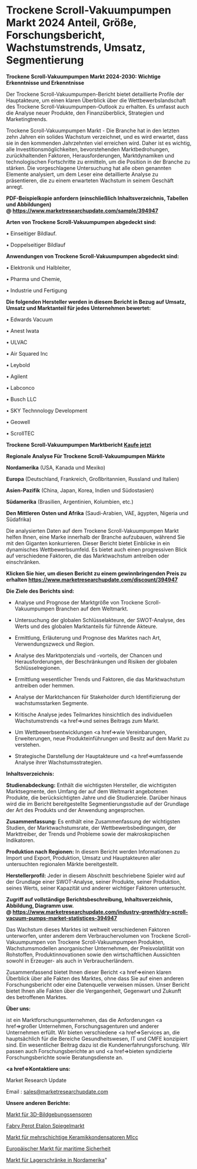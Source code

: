 # Trockene Scroll-Vakuumpumpen Markt 2024 Anteil, Größe, Forschungsbericht, Wachstumstrends, Umsatz, Segmentierung

<strong>Trockene Scroll-Vakuumpumpen Markt 2024-2030: Wichtige Erkenntnisse und Erkenntnisse</strong>

Der Trockene Scroll-Vakuumpumpen-Bericht bietet detaillierte Profile der Hauptakteure, um einen klaren Überblick über die Wettbewerbslandschaft des Trockene Scroll-Vakuumpumpen-Outlook zu erhalten. Es umfasst auch die Analyse neuer Produkte, den Finanzüberblick, Strategien und Marketingtrends.

Trockene Scroll-Vakuumpumpen Markt - Die Branche hat in den letzten zehn Jahren ein solides Wachstum verzeichnet, und es wird erwartet, dass sie in den kommenden Jahrzehnten viel erreichen wird. Daher ist es wichtig, alle Investitionsmöglichkeiten, bevorstehenden Marktbedrohungen, zurückhaltenden Faktoren, Herausforderungen, Marktdynamiken und technologischen Fortschritte zu ermitteln, um die Position in der Branche zu stärken. Die vorgeschlagene Untersuchung hat alle oben genannten Elemente analysiert, um dem Leser eine detaillierte Analyse zu präsentieren, die zu einem erwarteten Wachstum in seinem Geschäft anregt.

<strong><b>PDF-Beispielkopie anfordern (einschließlich Inhaltsverzeichnis, Tabellen und Abbildungen) @ </b></strong><strong><a href=https://www.marketresearchupdate.com/sample/394947><strong>https://www.marketresearchupdate.com/sample/394947</u></a></strong></strong>

<strong>Arten von Trockene Scroll-Vakuumpumpen abgedeckt sind:</strong>

• Einseitiger Bildlauf.

• Doppelseitiger Bildlauf

<strong>Anwendungen von Trockene Scroll-Vakuumpumpen abgedeckt sind:</strong>

• Elektronik und Halbleiter,

• Pharma und Chemie,

• Industrie und Fertigung

<strong>Die folgenden Hersteller werden in diesem Bericht in Bezug auf Umsatz, Umsatz und Marktanteil für jedes Unternehmen bewertet:</strong>

• Edwards Vacuum

• Anest Iwata

• ULVAC

• Air Squared Inc

• Leybold

• Agilent

• Labconco

• Busch LLC

• SKY Technnology Development

• Geowell

• ScrollTEC

<strong>Trockene Scroll-Vakuumpumpen Marktbericht <a href=https://www.marketresearchupdate.com/buynow/394947>Kaufe jetzt</a></strong>

<strong>Regionale Analyse Für Trockene Scroll-Vakuumpumpen Märkte</strong>

<strong>Nordamerika</strong> (USA, Kanada und Mexiko)

<strong>Europa</strong> (Deutschland, Frankreich, Großbritannien, Russland und Italien)

<strong>Asien-Pazifik</strong> (China, Japan, Korea, Indien und Südostasien)

<strong>Südamerika</strong> (Brasilien, Argentinien, Kolumbien, etc.)

<strong>Den Mittleren</strong> <strong>Osten und Afrika</strong> (Saudi-Arabien, VAE, ägypten, Nigeria und Südafrika)

Die analysierten Daten auf dem Trockene Scroll-Vakuumpumpen Markt helfen Ihnen, eine Marke innerhalb der Branche aufzubauen, während Sie mit den Giganten konkurrieren. Dieser Bericht bietet Einblicke in ein dynamisches Wettbewerbsumfeld. Es bietet auch einen progressiven Blick auf verschiedene Faktoren, die das Marktwachstum antreiben oder einschränken.

<strong>Klicken Sie hier, um diesen Bericht zu einem gewinnbringenden Preis zu erhalten
</strong><strong><a href=https://www.marketresearchupdate.com/discount/394947>https://www.marketresearchupdate.com/discount/394947</b></u></strong></a>

<strong>Die Ziele des Berichts sind:</strong>

- Analyse und Prognose der Marktgröße von Trockene Scroll-Vakuumpumpen Branchen auf dem Weltmarkt.

- Untersuchung der globalen Schlüsselakteure, der SWOT-Analyse, des Werts und des globalen Marktanteils für führende Akteure.

- Ermittlung, Erläuterung und Prognose des Marktes nach Art, Verwendungszweck und Region.

- Analyse des Marktpotenzials und -vorteils, der Chancen und Herausforderungen, der Beschränkungen und Risiken der globalen Schlüsselregionen.

- Ermittlung wesentlicher Trends und Faktoren, die das Marktwachstum antreiben oder hemmen.

- Analyse der Marktchancen für Stakeholder durch Identifizierung der wachstumsstarken Segmente.

- Kritische Analyse jedes Teilmarktes hinsichtlich des individuellen Wachstumstrends <a href=>und</a> seines Beitrags zum Markt.

- Um Wettbewerbsentwicklungen <a href=>wie</a> Vereinbarungen, Erweiterungen, neue Produkteinführungen und Besitz auf dem Markt zu verstehen.

- Strategische Darstellung der Hauptakteure und <a href=>umfas</a>sende Analyse ihrer Wachstumsstrategien.

<strong>Inhaltsverzeichnis:</strong>

<strong>Studienabdeckung:</strong> Enthält die wichtigsten Hersteller, die wichtigsten Marktsegmente, den Umfang der auf dem Weltmarkt angebotenen Produkte, die berücksichtigten Jahre und die Studienziele. Darüber hinaus wird die im Bericht bereitgestellte Segmentierungsstudie auf der Grundlage der Art des Produkts und der Anwendung angesprochen.

<strong>Zusammenfassung:</strong> Es enthält eine Zusammenfassung der wichtigsten Studien, der Marktwachstumsrate, der Wettbewerbsbedingungen, der Markttreiber, der Trends und Probleme sowie der makroskopischen Indikatoren.

<strong>Produktion nach Regionen:</strong> In diesem Bericht werden Informationen zu Import und Export, Produktion, Umsatz und Hauptakteuren aller untersuchten regionalen Märkte bereitgestellt.

<strong>Herstellerprofil:</strong> Jeder in diesem Abschnitt beschriebene Spieler wird auf der Grundlage einer SWOT-Analyse, seiner Produkte, seiner Produktion, seines Werts, seiner Kapazität und anderer wichtiger Faktoren untersucht.

<strong><b>Zugriff auf vollständige Berichtsbeschreibung, Inhaltsverzeichnis, Abbildung, Diagramm usw. @ </b></strong><strong><a href=https://www.marketresearchupdate.com/industry-growth/dry-scroll-vacuum-pumps-market-statistices-394947>https://www.marketresearchupdate.com/industry-growth/dry-scroll-vacuum-pumps-market-statistices-394947</a></strong>

Das Wachstum dieses Marktes ist weltweit verschiedenen Faktoren unterworfen, unter anderem dem Verbrauchervolumen von Trockene Scroll-Vakuumpumpen von Trockene Scroll-Vakuumpumpen Produkten, Wachstumsmodellen anorganischer Unternehmen, der Preisvolatilität von Rohstoffen, Produktinnovationen sowie den wirtschaftlichen Aussichten sowohl in Erzeuger- als auch in Verbraucherländern.

Zusammenfassend bietet Ihnen dieser Bericht <a href=>einen</a> klaren Überblick über alle Fakten des Marktes, ohne dass Sie auf einen anderen Forschungsbericht oder eine Datenquelle verweisen müssen. Unser Bericht bietet Ihnen alle Fakten über die Vergangenheit, Gegenwart und Zukunft des betroffenen Marktes.

<strong>Über uns:</strong>

 ist ein Marktforschungsunternehmen, das die Anforderungen <a href=>großer</a> Unternehmen, Forschungsagenturen und anderer Unternehmen erfüllt. Wir bieten verschiedene <a href=>Services</a> an, die hauptsächlich für die Bereiche Gesundheitswesen, IT und CMFE konzipiert sind. Ein wesentlicher Beitrag dazu ist die Kundenerfahrungsforschung. Wir passen auch Forschungsberichte an und <a href=>bieten</a> syndizierte Forschungsberichte sowie Beratungsdienste an.

<strong><a href=>Kontaktiere uns:</a></strong>

Market Research Update

Email : sales@marketresearchupdate.com

<strong>Unsere anderen Berichte:</strong>

<a href=https://www.linkedin.com/pulse/3d-imaging-sensor-market-2023-challenges-business>Markt für 3D-Bildgebungssensoren</a>

<a href=https://www.linkedin.com/pulse/fabry-perot-etalon-mirrors-market-industry>Fabry Perot Etalon Spiegelmarkt</a>

<a href=https://www.linkedin.com/pulse/multilayer-ceramic-capacitor-mlcc-market-size>Markt für mehrschichtige Keramikkondensatoren Mlcc</a>

<a href=https://www.linkedin.com/pulse/europe-maritime-safety-market-2023>Europäischer Markt für maritime Sicherheit</a>

<a href=https://www.linkedin.com/pulse/north-america-storage-lockers-market-new-report>Markt für Lagerschränke in Nordamerika</a>"
